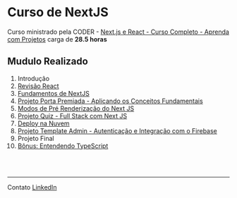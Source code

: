 # Curso de NextJS

Curso ministrado pela CODER -
[Next.js e React - Curso Completo - Aprenda com Projetos](https://www.udemy.com/course/nextjs-e-react/) carga de **28.5 horas**

## Mudulo Realizado 

1. Introdução
2. [Revisão React](https://github.com/daniloJava/curso-nextjs/tree/main/02-revisao-react)
3. [Fundamentos de NextJS](https://github.com/daniloJava/curso-nextjs/tree/main/03-fundamentos-next-js)
4. [Projeto Porta Premiada - Aplicando os Conceitos Fundamentais](https://github.com/daniloJava/curso-nextjs/tree/main/04-porta-premiada-js)
5. [Modos de Pré Renderização do Next JS](https://github.com/daniloJava/curso-nextjs/tree/main/05-pre-renderizacao)
6. [Projeto Quiz - Full Stack com Next JS](https://github.com/daniloJava/curso-nextjs/tree/main/06-projeto-quiz)
7. [Deploy na Nuvem](https://github.com/daniloJava/curso-nextjs/tree/main/07-deploy-nuvem)
8. [Projeto Template Admin - Autenticação e Integração com o Firebase](https://github.com/daniloJava/curso-nextjs/tree/main/08-projeto-template-admin)
9. Projeto Final
10. [Bônus: Entendendo TypeScript](https://github.com/daniloJava/curso-nextjs/tree/main/10-typescript)

<br></br>
- - - -
Contato
[LinkedIn](https://www.linkedin.com/in/danilo-manoel-oliveira-da-silva/)